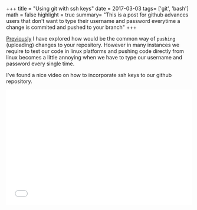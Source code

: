 +++
title = "Using git with ssh keys"
date = 2017-03-03
tags= ['git', 'bash']
math = false
highlight = true
summary= "This is a post for github advances users that don't want to type their username and password everytime a change is commited and pushed to your branch"
+++

[Previously](https://www.aespindola.com/post/git_basics/) I have explored how would be the common way of `pushing` (uploading) changes to your repository. However in many instances
we require to test our code in linux platforms and pushing code directly from linux becomes a little annoying when we have to type our username and password every single time.

I've found a nice video on how to incorporate ssh keys to our github repository. 


<div style="position: relative; padding-bottom: 56.25%; padding-top: 30px; height: 0; overflow: hidden;">
  <iframe src="//www.youtube.com/embed/6oTzYnQY17Q?autoplay=1"
  style="position: absolute; top: 0; left: 0; width: 100%; height: 100%;" allowfullscreen frameborder="0" title="Github ssh keys Linux"></iframe>
</div>